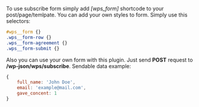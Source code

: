 To use subscribe form simply add *[wps_form]* shortcode to your post/page/temlpate.
You can add your own styles to form. Simply use this selectors:
```css
#wps__form {}
.wps__form-row {}
.wps__form-agreement {}
.wps__form-submit {}
```
Also you can use your own form with this plugin. Just send **POST** request to **/wp-json/wps/subscribe**.
Sendable data example:
```js
{
	full_name: 'John Doe',
	email: 'example@mail.com',
	gave_concent: 1
}
```
